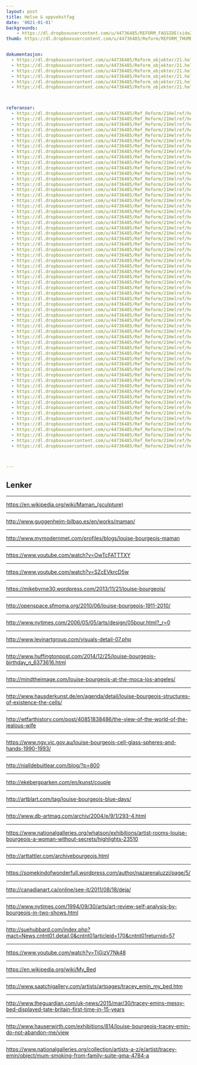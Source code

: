 ```yaml
---
layout: post
title: Helse & oppvekstfag
date: '0021-01-01'
backgrounds:
    - https://dl.dropboxusercontent.com/u/44736485/REFORM_FAGSIDE(side2)/21.HelseOppvekstfag2m.jpg
thumb: https://dl.dropboxusercontent.com/u/44736485/Reform/REFORM_THUMBNAILS/21.HelseOppvekstfag.jpg


dokumentasjon:
  - https://dl.dropboxusercontent.com/u/44736485/Reform_objekter/21.helse1.jpg
  - https://dl.dropboxusercontent.com/u/44736485/Reform_objekter/21.helse2.jpg
  - https://dl.dropboxusercontent.com/u/44736485/Reform_objekter/21.helse3.jpg
  - https://dl.dropboxusercontent.com/u/44736485/Reform_objekter/21.helse4.jpg
  - https://dl.dropboxusercontent.com/u/44736485/Reform_objekter/21.helse5.jpg
  - https://dl.dropboxusercontent.com/u/44736485/Reform_objekter/21.helse6.jpg



referanser:
  - https://dl.dropboxusercontent.com/u/44736485/Ref_Reform/21Helref/helref01.jpg
  - https://dl.dropboxusercontent.com/u/44736485/Ref_Reform/21Helref/helref02.jpg
  - https://dl.dropboxusercontent.com/u/44736485/Ref_Reform/21Helref/helref03.jpg
  - https://dl.dropboxusercontent.com/u/44736485/Ref_Reform/21Helref/helref04.jpg
  - https://dl.dropboxusercontent.com/u/44736485/Ref_Reform/21Helref/helref05.jpg
  - https://dl.dropboxusercontent.com/u/44736485/Ref_Reform/21Helref/helref06.jpg
  - https://dl.dropboxusercontent.com/u/44736485/Ref_Reform/21Helref/helref07.jpg
  - https://dl.dropboxusercontent.com/u/44736485/Ref_Reform/21Helref/helref08.jpg
  - https://dl.dropboxusercontent.com/u/44736485/Ref_Reform/21Helref/helref09.jpg
  - https://dl.dropboxusercontent.com/u/44736485/Ref_Reform/21Helref/helref10.jpg
  - https://dl.dropboxusercontent.com/u/44736485/Ref_Reform/21Helref/helref11.jpg
  - https://dl.dropboxusercontent.com/u/44736485/Ref_Reform/21Helref/helref11b.jpg
  - https://dl.dropboxusercontent.com/u/44736485/Ref_Reform/21Helref/helref11c.jpg
  - https://dl.dropboxusercontent.com/u/44736485/Ref_Reform/21Helref/helref12.jpg
  - https://dl.dropboxusercontent.com/u/44736485/Ref_Reform/21Helref/helref14.jpg
  - https://dl.dropboxusercontent.com/u/44736485/Ref_Reform/21Helref/helref14b.jpg
  - https://dl.dropboxusercontent.com/u/44736485/Ref_Reform/21Helref/helref15.jpg
  - https://dl.dropboxusercontent.com/u/44736485/Ref_Reform/21Helref/helref16.jpg
  - https://dl.dropboxusercontent.com/u/44736485/Ref_Reform/21Helref/helref16b.jpg
  - https://dl.dropboxusercontent.com/u/44736485/Ref_Reform/21Helref/helref17.jpg
  - https://dl.dropboxusercontent.com/u/44736485/Ref_Reform/21Helref/helref18.jpg
  - https://dl.dropboxusercontent.com/u/44736485/Ref_Reform/21Helref/helref19.jpg
  - https://dl.dropboxusercontent.com/u/44736485/Ref_Reform/21Helref/helref20.jpg
  - https://dl.dropboxusercontent.com/u/44736485/Ref_Reform/21Helref/helref22.jpg
  - https://dl.dropboxusercontent.com/u/44736485/Ref_Reform/21Helref/helref22b.jpg
  - https://dl.dropboxusercontent.com/u/44736485/Ref_Reform/21Helref/helref23.jpg
  - https://dl.dropboxusercontent.com/u/44736485/Ref_Reform/21Helref/helref24.jpg
  - https://dl.dropboxusercontent.com/u/44736485/Ref_Reform/21Helref/helref24b.jpg
  - https://dl.dropboxusercontent.com/u/44736485/Ref_Reform/21Helref/helref25.jpg
  - https://dl.dropboxusercontent.com/u/44736485/Ref_Reform/21Helref/helref26.jpg
  - https://dl.dropboxusercontent.com/u/44736485/Ref_Reform/21Helref/helref26b.jpg
  - https://dl.dropboxusercontent.com/u/44736485/Ref_Reform/21Helref/helref27.jpg
  - https://dl.dropboxusercontent.com/u/44736485/Ref_Reform/21Helref/helref28.jpg
  - https://dl.dropboxusercontent.com/u/44736485/Ref_Reform/21Helref/helref28b.jpg
  - https://dl.dropboxusercontent.com/u/44736485/Ref_Reform/21Helref/helref29.jpg
  - https://dl.dropboxusercontent.com/u/44736485/Ref_Reform/21Helref/helref30.jpg
  - https://dl.dropboxusercontent.com/u/44736485/Ref_Reform/21Helref/helref30b.jpg
  - https://dl.dropboxusercontent.com/u/44736485/Ref_Reform/21Helref/helref31.jpg
  - https://dl.dropboxusercontent.com/u/44736485/Ref_Reform/21Helref/helref31b.jpg
  - https://dl.dropboxusercontent.com/u/44736485/Ref_Reform/21Helref/helref31c.jpg
  - https://dl.dropboxusercontent.com/u/44736485/Ref_Reform/21Helref/helref32.jpg
  - https://dl.dropboxusercontent.com/u/44736485/Ref_Reform/21Helref/helref32b.jpg
  - https://dl.dropboxusercontent.com/u/44736485/Ref_Reform/21Helref/helref33.jpg
  - https://dl.dropboxusercontent.com/u/44736485/Ref_Reform/21Helref/helref33a.jpg
  - https://dl.dropboxusercontent.com/u/44736485/Ref_Reform/21Helref/helref33b.jpg
  - https://dl.dropboxusercontent.com/u/44736485/Ref_Reform/21Helref/helref34.jpg
  - https://dl.dropboxusercontent.com/u/44736485/Ref_Reform/21Helref/helref35.jpg
  - https://dl.dropboxusercontent.com/u/44736485/Ref_Reform/21Helref/helref36.jpg
  - https://dl.dropboxusercontent.com/u/44736485/Ref_Reform/21Helref/helref37.jpg
  - https://dl.dropboxusercontent.com/u/44736485/Ref_Reform/21Helref/helref38.jpg
  - https://dl.dropboxusercontent.com/u/44736485/Ref_Reform/21Helref/helref39.jpg
  - https://dl.dropboxusercontent.com/u/44736485/Ref_Reform/21Helref/helref40.jpg
  - https://dl.dropboxusercontent.com/u/44736485/Ref_Reform/21Helref/helref41.jpg
  - https://dl.dropboxusercontent.com/u/44736485/Ref_Reform/21Helref/helref42.jpg
  - https://dl.dropboxusercontent.com/u/44736485/Ref_Reform/21Helref/helref43.jpg
  - https://dl.dropboxusercontent.com/u/44736485/Ref_Reform/21Helref/helref44.jpg
  - https://dl.dropboxusercontent.com/u/44736485/Ref_Reform/21Helref/helref44b.jpg
  - https://dl.dropboxusercontent.com/u/44736485/Ref_Reform/21Helref/helref45.jpg
  - https://dl.dropboxusercontent.com/u/44736485/Ref_Reform/21Helref/helref46.jpg
  - https://dl.dropboxusercontent.com/u/44736485/Ref_Reform/21Helref/helref47.jpg
  - https://dl.dropboxusercontent.com/u/44736485/Ref_Reform/21Helref/helref48.jpg
  - https://dl.dropboxusercontent.com/u/44736485/Ref_Reform/21Helref/helref49.jpg



---
```



## Lenker

* * *
<https://en.wikipedia.org/wiki/Maman_(sculpture)>

* * *
<http://www.guggenheim-bilbao.es/en/works/maman/>

* * *
<http://www.mymodernmet.com/profiles/blogs/louise-bourgeois-maman>

* * *
<https://www.youtube.com/watch?v=OwTcFATTTXY>

* * *
<https://www.youtube.com/watch?v=SZcEVkrcD5w>

* * *
<https://mikebyrne30.wordpress.com/2013/11/21/louise-bourgeois/>

* * *
<http://openspace.sfmoma.org/2010/06/louise-bourgeois-1911-2010/>

* * *
<http://www.nytimes.com/2006/05/05/arts/design/05bour.html?_r=0>

* * *
<http://www.levinartgroup.com/visuals-detail-07.php>

* * *
<http://www.huffingtonpost.com/2014/12/25/louise-bourgeois-birthday_n_6373616.html>

* * *
<http://mindtheimage.com/louise-bourgeois-at-the-moca-los-angeles/>

* * *
<http://www.hausderkunst.de/en/agenda/detail/louise-bourgeois-structures-of-existence-the-cells/>

* * *
<http://wtfarthistory.com/post/40851838486/the-view-of-the-world-of-the-jealous-wife>

* * *
<https://www.ngv.vic.gov.au/louise-bourgeois-cell-glass-spheres-and-hands-1990-1993/>

* * *
<http://nialldebuitlear.com/blog/?p=800>

* * *
<http://ekebergparken.com/en/kunst/couple>

* * *
<http://artblart.com/tag/louise-bourgeois-blue-days/>

* * *
<http://www.db-artmag.com/archiv/2004/e/9/1/293-4.html>

* * *
<https://www.nationalgalleries.org/whatson/exhibitions/artist-rooms-louise-bourgeois-a-woman-without-secrets/highlights-23510>

* * *
<http://arttattler.com/archivebourgeois.html>

* * *
<https://somekindofwonderfull.wordpress.com/author/nazarenaluzzi/page/5/>

* * *
<http://canadianart.ca/online/see-it/2011/08/18/deja/>

* * *
<http://www.nytimes.com/1994/09/30/arts/art-review-self-analysis-by-bourgeois-in-two-shows.html>

* * *
<http://suehubbard.com/index.php?mact=News,cntnt01,detail,0&cntnt01articleid=170&cntnt01returnid=57>

* * *
<https://www.youtube.com/watch?v=TiGjzV7Nk48>

* * *
<https://en.wikipedia.org/wiki/My_Bed>

* * *
<http://www.saatchigallery.com/artists/artpages/tracey_emin_my_bed.htm>

* * *
<http://www.theguardian.com/uk-news/2015/mar/30/tracey-emins-messy-bed-displayed-tate-britain-first-time-in-15-years>

* * *
<http://www.hauserwirth.com/exhibitions/814/louise-bourgeois-tracey-emin-do-not-abandon-me/view>

* * *
<https://www.nationalgalleries.org/collection/artists-a-z/e/artist/tracey-emin/object/mum-smoking-from-family-suite-gma-4784-a>
